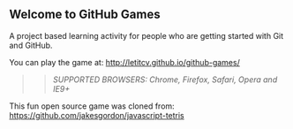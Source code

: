 ## Welcome to GitHub Games

A project based learning activity for people who are getting started with Git and GitHub.

You can play the game at: http://letitcv.github.io/github-games/

>> _*SUPPORTED BROWSERS*: Chrome, Firefox, Safari, Opera and IE9+_

This fun open source game was cloned from: https://github.com/jakesgordon/javascript-tetris
